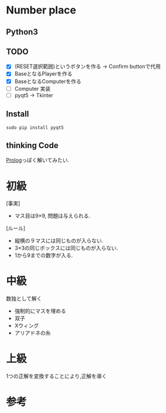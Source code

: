 # Number place

## Python3

## TODO
- [X] (RESET選択範囲)というボタンを作る
   -> Confirm buttonで代用
- [X] BaseとなるPlayerを作る
- [X] BaseとなるComputerを作る
- [ ] Computer 実装
- [ ] pyqt5 -> Tkinter

## Install

`sudo pip install pyqt5`

## thinking Code

[Prolog](https://en.wikipedia.org/wiki/Prolog)っぽく解いてみたい.

# 初級
[事実]
- マス目は9×9, 問題は与えられる.

[ルール]
- 縦横の９マスには同じものが入らない.
- 3×3の同じボックスには同じものが入らない.
- 1から9までの数字が入る.

# 中級
数独として解く
- 強制的にマスを埋める
- 双子
- Xウィング
- アリアドネの糸

# 上級
1つの正解を変換することにより,正解を導く

# 参考
[数独を数学する]:(http://www.seidosha.co.jp/book/index.php?id=2050)
